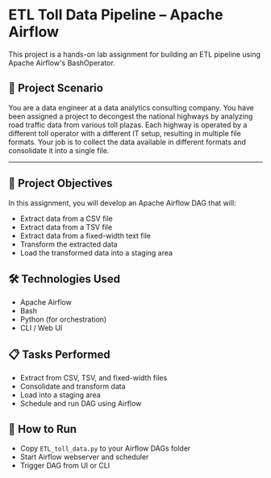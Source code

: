 # ETL Toll Data Pipeline – Apache Airflow

This project is a hands-on lab assignment for building an ETL pipeline using Apache Airflow's BashOperator.


## 📘 Project Scenario

You are a data engineer at a data analytics consulting company. You have been assigned a project to decongest the national highways by analyzing road traffic data from various toll plazas. Each highway is operated by a different toll operator with a different IT setup, resulting in multiple file formats. Your job is to collect the data available in different formats and consolidate it into a single file.

---

## 🎯 Project Objectives

In this assignment, you will develop an Apache Airflow DAG that will:

- Extract data from a CSV file
- Extract data from a TSV file
- Extract data from a fixed-width text file
- Transform the extracted data
- Load the transformed data into a staging area


## 🛠 Technologies Used
- Apache Airflow
- Bash
- Python (for orchestration)
- CLI / Web UI

## 📋 Tasks Performed
- Extract from CSV, TSV, and fixed-width files
- Consolidate and transform data
- Load into a staging area
- Schedule and run DAG using Airflow


## 🚀 How to Run
- Copy `ETL_toll_data.py` to your Airflow DAGs folder
- Start Airflow webserver and scheduler
- Trigger DAG from UI or CLI


